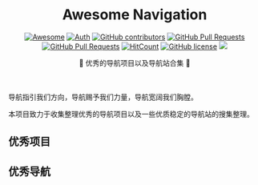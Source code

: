 <div align="center">
<h1>Awesome Navigation</h1>

[![Awesome](https://awesome.re/badge.svg)](https://awesome.re)
[![Auth](https://img.shields.io/badge/Auth-eryajf-ff69b4)](https://github.com/eryajf)
[![GitHub contributors](https://img.shields.io/github/contributors/eryajf/awesome-navigation)](https://github.com/eryajf/awesome-navigation/graphs/contributors)
[![GitHub Pull Requests](https://img.shields.io/github/issues-pr/eryajf/awesome-navigation)](https://github.com/eryajf/awesome-navigation/pulls)
[![GitHub Pull Requests](https://img.shields.io/github/stars/eryajf/awesome-navigation)](https://github.com/eryajf/awesome-navigation/stargazers)
[![HitCount](https://views.whatilearened.today/views/github/eryajf/awesome-navigation.svg)](https://github.com/eryajf/awesome-navigation)
[![GitHub license](https://img.shields.io/github/license/eryajf/awesome-navigation)](https://github.com/eryajf/awesome-navigation/blob/main/LICENSE)
[![](https://img.shields.io/badge/Awesome-MyStarList-c780fa?logo=Awesome-Lists)](https://github.com/eryajf/awesome-stars-eryajf#readme)

<p>🧭 优秀的导航项目以及导航站合集 🧭</p>

<img src="https://camo.githubusercontent.com/82291b0fe831bfc6781e07fc5090cbd0a8b912bb8b8d4fec0696c881834f81ac/68747470733a2f2f70726f626f742e6d656469612f394575424971676170492e676966" width="800"  height="3">
</div><br>

导航指引我们方向，导航赐予我们力量，导航宽阔我们胸膛。

本项目致力于收集整理优秀的导航项目以及一些优质稳定的导航站的搜集整理。

## 优秀项目

## 优秀导航